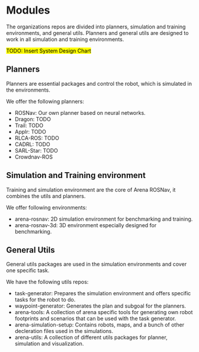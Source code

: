 # Modules

The organizations repos are divided into planners, simulation and training environments, and general utils.
Planners and general utils are designed to work in all simulation and training environments.

<mark>TODO: Insert System Design Chart</mark>

## Planners

Planners are essential packages and control the robot, which is simulated in the environments.

We offer the following planners:

- ROSNav: Our own planner based on neural networks.
- Dragon: TODO
- Trail: TODO
- Applr: TODO
- RLCA-ROS: TODO
- CADRL: TODO
- SARL-Star: TODO
- Crowdnav-ROS

## Simulation and Training environment

Training and simulation environment are the core of Arena ROSNav, it combines the utils and planners.

We offer following environments:

- arena-rosnav: 2D simulation environment for benchmarking and training.
- arena-rosnav-3d: 3D environment especially designed for benchmarking.

## General Utils

General utils packages are used in the simulation environments and cover one specific task.

We have the following utils repos: 

- task-generator: Prepares the simulation environment and offers specific tasks for the robot to do.
- waypoint-generator: Generates the plan and subgoal for the planners.
- arena-tools: A collection of arena specific tools for generating own robot footprints and scenarios that can be used with the task generator.
- arena-simulation-setup: Contains robots, maps, and a bunch of other decleration files used in the simulations.
- arena-utils: A collection of different utils packages for planner, simulation and visualization.



